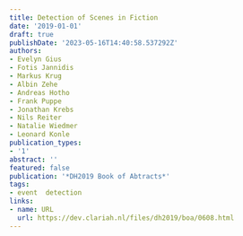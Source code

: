 ```yaml
---
title: Detection of Scenes in Fiction
date: '2019-01-01'
draft: true
publishDate: '2023-05-16T14:40:58.537292Z'
authors:
- Evelyn Gius
- Fotis Jannidis
- Markus Krug
- Albin Zehe
- Andreas Hotho
- Frank Puppe
- Jonathan Krebs
- Nils Reiter
- Natalie Wiedmer
- Leonard Konle
publication_types:
- '1'
abstract: ''
featured: false
publication: '*DH2019 Book of Abtracts*'
tags:
- event  detection
links:
- name: URL
  url: https://dev.clariah.nl/files/dh2019/boa/0608.html
---
```


